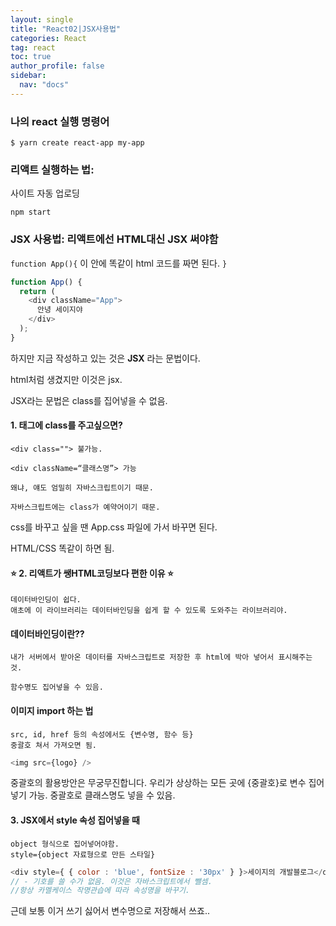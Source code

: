 ```yaml
---
layout: single
title: "React02|JSX사용법"
categories: React
tag: react
toc: true
author_profile: false
sidebar:
  nav: "docs"
---
```


### 나의 react 실행 명령어
```
$ yarn create react-app my-app
```

### 리액트 실행하는 법:
사이트 자동 업로딩
```
npm start
```

### JSX 사용법: 리액트에선 HTML대신 JSX 써야함

`function App(){`
   이 안에 똑같이 html 코드를 짜면 된다. 
   `}`

```js
function App() {
  return (
    <div className="App">
      안녕 세이지야
    </div>
  );
}
```

하지만 지금 작성하고 있는 것은 **JSX** 라는 문법이다. 

html처럼 생겼지만 이것은 jsx. 

JSX라는 문법은 class를 집어넣을 수 없음.


#### 1. 태그에 class를 주고싶으면?

    <div class=""> 불가능.

    <div className=“클래스명”> 가능

    왜냐, 얘도 엄밀히 자바스크립트이기 때문.
    
    자바스크립트에는 class가 예약어이기 때문.



css를 바꾸고 싶을 땐 App.css 파일에 가서 바꾸면 된다.


HTML/CSS 똑같이 하면 됨.

#### ⭐️ 2. 리액트가 쌩HTML코딩보다 편한 이유 ⭐️
    데이터바인딩이 쉽다.
    애초에 이 라이브러리는 데이터바인딩을 쉽게 할 수 있도록 도와주는 라이브러리야.

#### 데이터바인딩이란?? 
    내가 서버에서 받아온 데이터를 자바스크립트로 저장한 후 html에 박아 넣어서 표시해주는 것.

    함수명도 집어넣을 수 있음.

#### 이미지 import 하는 법
    src, id, href 등의 속성에서도 {변수명, 함수 등}
    중괄호 쳐서 가져오면 됨.

```js
<img src={logo} />
```
중괄호의 활용방안은 무궁무진합니다. 우리가 상상하는 모든 곳에 {중괄호}로 변수 집어넣기 가능.
중괄호로 클래스명도 넣을 수 있음.

#### 3. JSX에서 style 속성 집어넣을 때
    object 형식으로 집어넣어야함.
    style={object 자료형으로 만든 스타일}

```js
<div style={ { color : 'blue', fontSize : '30px' } }>세이지의 개발블로그</div>
// - 기호를 쓸 수가 없음. 이것은 자바스크립트에서 뺄셈. 
//항상 카멜케이스 작명관습에 따라 속성명을 바꾸기.
```
근데 보통 이거 쓰기 싫어서 변수명으로 저장해서 쓰죠..
